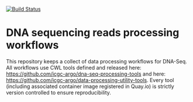 [![Build Status](https://travis-ci.org/icgc-argo/dna-seq-processing-wfs.svg?branch=master)](https://travis-ci.org/icgc-argo/dna-seq-processing-wfs)
# DNA sequencing reads processing workflows

This repository keeps a collect of data processing workflows for DNA-Seq. All workflows use CWL tools defined and released here: https://github.com/icgc-argo/dna-seq-processing-tools and here: https://github.com/icgc-argo/data-processing-utility-tools. Every tool (including associated container image registered in Quay.io) is strictly version controlled to ensure reproducibility.
